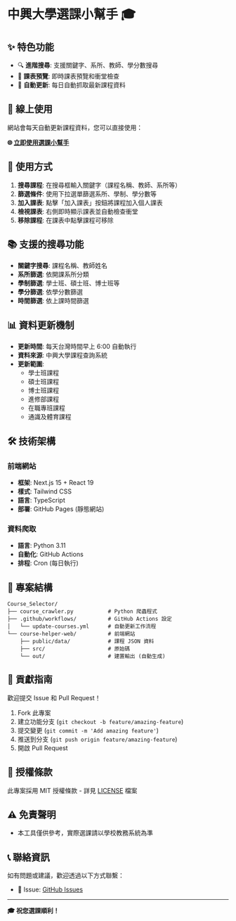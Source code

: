 # 中興大學選課小幫手 🎓

## ✨ 特色功能

- 🔍 **進階搜尋**: 支援關鍵字、系所、教師、學分數搜尋
- 📅 **課表預覽**: 即時課表預覽和衝堂檢查  
- 🤖 **自動更新**: 每日自動抓取最新課程資料

## 🚀 線上使用

網站會每天自動更新課程資料，您可以直接使用：

**🌐 [立即使用選課小幫手](https://your-username.github.io/Course_Selector/)**

## 🎯 使用方式

1. **搜尋課程**: 在搜尋框輸入關鍵字（課程名稱、教師、系所等）
2. **篩選條件**: 使用下拉選單篩選系所、學制、學分數等
3. **加入課表**: 點擊「加入課表」按鈕將課程加入個人課表
4. **檢視課表**: 右側即時顯示課表並自動檢查衝堂
5. **移除課程**: 在課表中點擊課程可移除

## 📚 支援的搜尋功能

- **關鍵字搜尋**: 課程名稱、教師姓名
- **系所篩選**: 依開課系所分類
- **學制篩選**: 學士班、碩士班、博士班等
- **學分篩選**: 依學分數篩選
- **時間篩選**: 依上課時間篩選

## 📊 資料更新機制

- **更新時間**: 每天台灣時間早上 6:00 自動執行
- **資料來源**: 中興大學課程查詢系統
- **更新範圍**: 
  - 學士班課程
  - 碩士班課程
  - 博士班課程
  - 進修部課程
  - 在職專班課程
  - 通識及體育課程

## 🛠️ 技術架構

### 前端網站
- **框架**: Next.js 15 + React 19
- **樣式**: Tailwind CSS
- **語言**: TypeScript
- **部署**: GitHub Pages (靜態網站)

### 資料爬取
- **語言**: Python 3.11
- **自動化**: GitHub Actions
- **排程**: Cron (每日執行)

## 📁 專案結構

```
Course_Selector/
├── course_crawler.py           # Python 爬蟲程式
├── .github/workflows/          # GitHub Actions 設定
│   └── update-courses.yml      # 自動更新工作流程
└── course-helper-web/          # 前端網站
    ├── public/data/            # 課程 JSON 資料
    ├── src/                    # 原始碼
    └── out/                    # 建置輸出 (自動生成)
```

## 🤝 貢獻指南

歡迎提交 Issue 和 Pull Request！

1. Fork 此專案
2. 建立功能分支 (`git checkout -b feature/amazing-feature`)
3. 提交變更 (`git commit -m 'Add amazing feature'`)
4. 推送到分支 (`git push origin feature/amazing-feature`)
5. 開啟 Pull Request

## 📜 授權條款

此專案採用 MIT 授權條款 - 詳見 [LICENSE](LICENSE) 檔案

## ⚠️ 免責聲明

- 本工具僅供參考，實際選課請以學校教務系統為準

## 📞 聯絡資訊

如有問題或建議，歡迎透過以下方式聯繫：

- 🐛 Issue: [GitHub Issues](https://github.com/EricYang801/NCHU_Course_Selector/issues)

---

**🎓 祝您選課順利！**
